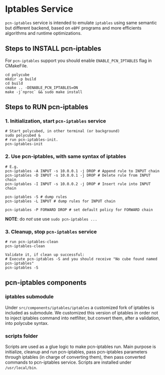 # Iptables Service
`pcn-iptables` service is intended to emulate `iptables` using same semantic but different backend, based on `eBPF` programs and more efficients algorithms and runtime optimizations.

## Steps to INSTALL pcn-iptables

For `pcn-iptables` support you should enable `ENABLE_PCN_IPTABLES` flag in CMakeFile.
```
cd polycube
mkdir -p build
cd build
cmake .. -DENABLE_PCN_IPTABLES=ON
make -j`nproc` && sudo make install
```

## Steps to RUN pcn-iptables

### 1. Initialization, start `pcn-iptables` service

```
# Start polycubed, in other terminal (or background)
sudo polycubed &
# run pcn-iptables-init.
pcn-iptables-init
```

### 2. Use pcn-iptables, with same syntax of iptables
```
# E.g.
pcn-iptables -A INPUT -s 10.0.0.1 -j DROP # Append rule to INPUT chain
pcn-iptables -D INPUT -s 10.0.0.1 -j DROP # Delete rule from INPUT chain
pcn-iptables -I INPUT -s 10.0.0.2 -j DROP # Insert rule into INPUT chain

pcn-iptables -S # dump rules
pcn-iptables -L INPUT # dump rules for INPUT chain

pcn-iptables -P FORWARD DROP # set default policy for FORWARD chain
```

**NOTE**: do _not_ use use `sudo pcn-iptables ...`

### 3. Cleanup, stop `pcn-iptables` service

```
# run pcn-iptables-clean
pcn-iptables-clean

Validate it, if clean up successful:
# Execute pcn-iptables -S and you should receive "No cube found named pcn-iptables"
pcn-iptables -S
```


## pcn-iptables components

### iptables submodule

Under `src/components/iptables/iptables` a customized fork of iptables is included as submodule.
We customized this version of iptables in order not to inject iptables command into netfilter, but convert them, after a validation, into polycube syntax.

### scripts folder

Scripts are used as a glue logic to make pcn-iptables run. Main purpose is initialize, cleanup and run pcn-iptables, pass pcn-iptables parameters through iptables (in charge of converting them), then pass converted commands to pcn-iptables service.
Scripts are installed under `/usr/local/bin`.

